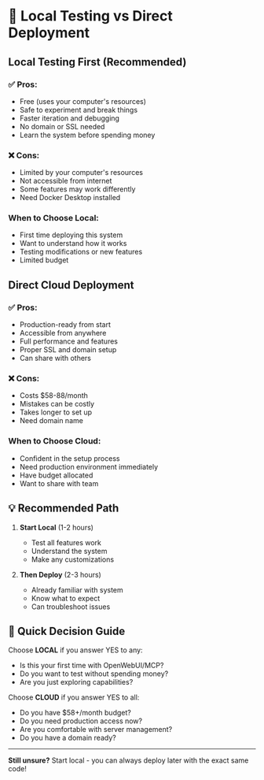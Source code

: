 # 🤔 Local Testing vs Direct Deployment

## Local Testing First (Recommended)

### ✅ Pros:
- Free (uses your computer's resources)
- Safe to experiment and break things
- Faster iteration and debugging
- No domain or SSL needed
- Learn the system before spending money

### ❌ Cons:
- Limited by your computer's resources
- Not accessible from internet
- Some features may work differently
- Need Docker Desktop installed

### When to Choose Local:
- First time deploying this system
- Want to understand how it works
- Testing modifications or new features
- Limited budget

## Direct Cloud Deployment

### ✅ Pros:
- Production-ready from start
- Accessible from anywhere
- Full performance and features
- Proper SSL and domain setup
- Can share with others

### ❌ Cons:
- Costs $58-88/month
- Mistakes can be costly
- Takes longer to set up
- Need domain name

### When to Choose Cloud:
- Confident in the setup process
- Need production environment immediately
- Have budget allocated
- Want to share with team

## 💡 Recommended Path

1. **Start Local** (1-2 hours)
   - Test all features work
   - Understand the system
   - Make any customizations

2. **Then Deploy** (2-3 hours)
   - Already familiar with system
   - Know what to expect
   - Can troubleshoot issues

## 🚀 Quick Decision Guide

Choose **LOCAL** if you answer YES to any:
- Is this your first time with OpenWebUI/MCP?
- Do you want to test without spending money?
- Are you just exploring capabilities?

Choose **CLOUD** if you answer YES to all:
- Do you have $58+/month budget?
- Do you need production access now?
- Are you comfortable with server management?
- Do you have a domain ready?

---

**Still unsure?** Start local - you can always deploy later with the exact same code!